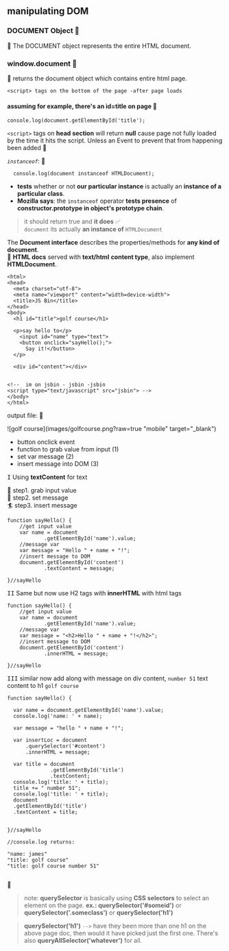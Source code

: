 ## manipulating DOM

### DOCUMENT Object :page_facing_up:
:full_moon_with_face: The DOCUMENT object represents the entire HTML document.

### window.document :page_facing_up:
:full_moon_with_face: returns the document object which contains entire html page.

````
<script> tags on the bottom of the page -after page loads
````
 
#### assuming for example, there's an id=title on page :vertical_traffic_light:

```
console.log(document.getElementById('title');
```


`<script>` tags on **head section** will return **null**
 cause page not fully loaded by the time it hits 
 the script. Unless an Event to prevent that from happening been added :round_pushpin:
 
 _`instanceof`_:  :barber:

````
  console.log(document instanceof HTMLDocument);
````  

- **tests** whether or not **our particular instance** is actually
   an **instance of a particular class**.
-  **Mozilla says**: the `instanceof` operator **tests presence**
  of **constructor.prototype in object's prototype chain**.


> it should return true and **it does** :white_check_mark:   
  `document` its actually **an instance of** `HTMLDocument`
 
The **Document interface** describes the properties/methods
  for **any kind of document**.         
:round_pushpin: **HTML docs** served with **text/html**
**content type**, also implement **HTMLDocument**.
  
````
<html>
<head>
  <meta charset="utf-8">
  <meta name="viewport" content="width=device-width">
  <title>JS Bin</title>
</head>
<body>
  <h1 id="title">golf course</h1>

  <p>say hello to</p>
    <input id="name" type="text">
    <button onclick="sayHello();">
      Say it!</button>
  </p>
  
  <div id="content"></div>
  
  
<!--  im on jsbin - jsbin -jsbin
<script type="text/javascript" src="jsbin"> -->
</body>
</html>

````
output file:  :round_pushpin:


![golf course](images/golfcourse.png?raw=true "mobile" target="_blank")

- button onclick event
- function to grab value from input (1)
- set var message (2)
- insert message into DOM (3)

<kbd>I</kbd>  Using **textContent**  for text  
    
  :ram: step1. grab input value  
  :bicyclist: step2. set message   
  :surfer: step3. insert message  
````
function sayHello() {
    //get input value
    var name = document
            .getElementById('name').value;
    //message var
    var message = "Hello " + name + "!";
    //insert message to DOM
    document.getElementById('content')
            .textContent = message;

}//sayHello

````
    
<kbd>II</kbd>
Same but now use H2 tags with **innerHTML** with html tags

````
function sayHello() {
    //get input value
    var name = document
            .getElementById('name').value;
    //message var
    var message = "<h2>Hello " + name + "!</h2>";
    //insert message to DOM
    document.getElementById('content')
            .innerHTML = message;

}//sayHello

````

<kbd>III</kbd>
similar now add along with message on div content,
`number 51` text content to h1 `golf course`

````
function sayHello() {
  
  var name = document.getElementById('name').value;
  console.log('name: ' + name);
  
  var message = "hello " + name + "!";
  
  var insertLoc = document
      .querySelector('#content')
      .innerHTML = message;
  
  var title = document
              .getElementById('title')
              .textContent;
  console.log('title: ' + title);
  title += " number 51";
  console.log('title: ' + title);
  document
  .getElementById('title')
  .textContent = title;
  
  
}//sayHello

//console.log returns:
 
"name: james"
"title: golf course"
"title: golf course number 51"


````
:full_moon_with_face:
> note: **querySelector** is basically using **CSS selectors**
to select an element on the page. **ex.: querySelector('#someid')**
or **querySelector('.someclass')** or **querySelector('h1')**

>**querySelector('h1')** `-->` have they been more than one h1 on the
above page doc, then would it have picked just the first one. 
There's also **queryAllSelector('whatever')** for all.

